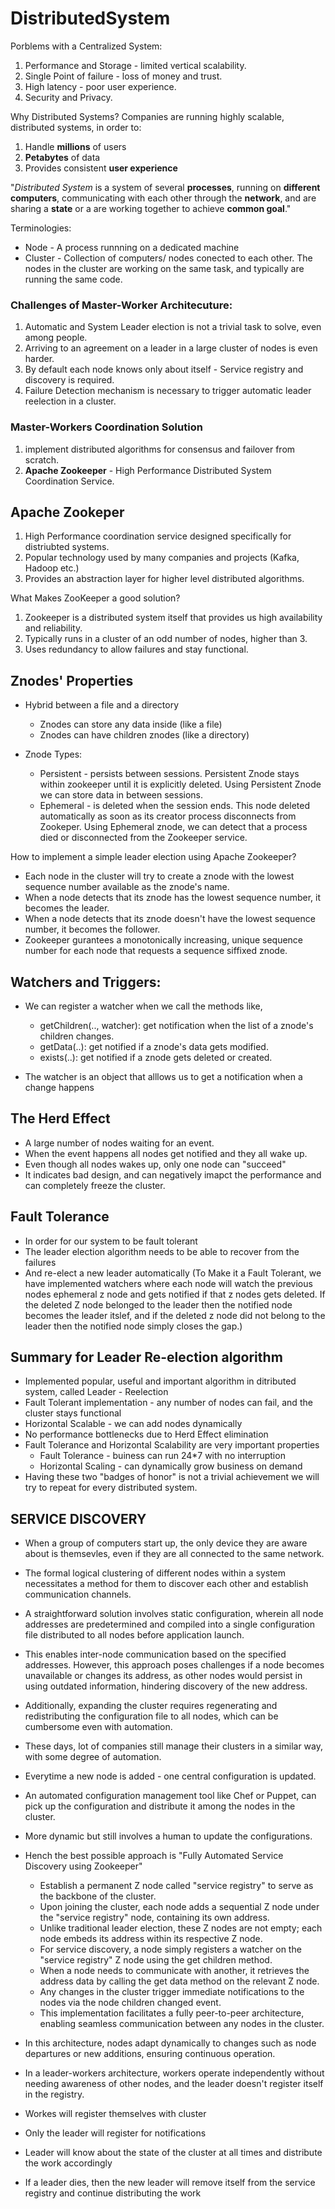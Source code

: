 # DistributedSystem

Porblems with a Centralized System:
1. Performance and Storage - limited vertical scalability.
2. Single Point of failure - loss of money and trust.
3. High latency - poor user experience.
4. Security and Privacy. 

Why Distributed Systems?
Companies are running highly scalable, distributed systems, in order to:
1. Handle **millions** of users
2. **Petabytes** of data
3. Provides consistent **user experience**

"*Distributed System* is a system of several __processes__, running on __different computers__, communicating with each other through the __network__, and are sharing a __state__ or a are working together to achieve __common goal__."

Terminologies:
- Node - A process runnning on a dedicated machine
- Cluster - Collection of computers/ nodes conected to each other. The nodes in the cluster are working on the same task, and typically are running the same code.

### Challenges of Master-Worker Architecuture:
1. Automatic and System Leader election is not a trivial task to solve, even among people.
2. Arriving to an agreement on a leader in a large cluster of nodes is even harder.
3. By default each node knows only about itself - Service registry and discovery is required.
4. Failure Detection mechanism is necessary to trigger automatic leader reelection in a cluster.

### Master-Workers Coordination Solution
1. implement distributed algorithms for consensus and failover from scratch.
2. __Apache Zookeeper__ - High Performance Distributed System Coordination Service.

## Apache Zookeper
1. High Performance coordination service designed specifically for distriubted systems.
2. Popular technology used by many companies and projects (Kafka, Hadoop etc.)
3. Provides an abstraction layer for higher level distributed algorithms.

What Makes ZooKeeper a good solution?
1. Zookeeper is a distributed system itself that provides us high availability and reliability.
2. Typically runs in a cluster of an odd number of nodes, higher than 3.
3. Uses redundancy to allow failures and stay functional.

## Znodes' Properties
- Hybrid between a file and a directory
  - Znodes can store any data inside (like a file)
  - Znodes can have children znodes (like a directory)
 
- Znode Types:
  - Persistent - persists between sessions. Persistent Znode stays within zookeeper until it is explicitly deleted. Using Persistent Znode       we can store data in between sessions.
  - Ephemeral - is deleted when the session ends. This node deleted automatically as soon as its creator process disconnects from Zookeper.
    Using Ephemeral znode, we can detect that a process died or disconnected from the Zookeeper service.

How to implement a simple leader election using Apache Zookeeper?
- Each node in the cluster will try to create a znode with the lowest sequence number available as the znode's name.
- When a node detects that its znode has the lowest sequence number, it becomes the leader.
- When a node detects that its znode doesn't have the lowest sequence number, it becomes the follower.
- Zookeeper gurantees a monotonically increasing, unique sequence number for each node that requests a sequence siffixed znode.

## Watchers and Triggers:
-  We can register a watcher when we call the methods like,
    -  getChildren(.., watcher): get notification when the list of a znode's children changes.
    -  getData(..): get notified if a znode's data gets modified.
    -  exists(..): get notified if a znode gets deleted or created.
 
-  The watcher is an object that alllows us to get a notification when a change happens

## The Herd Effect

  - A large number of nodes waiting for an event.
  - When the event happens all nodes get notified and they all wake up.
  - Even though all nodes wakes up, only one node can "succeed"
  - It indicates bad design, and can negatively imapct the performance and can completely freeze the cluster.

## Fault Tolerance

  - In order for our system to be fault tolerant
  - The leader election algorithm needs to be able to recover from the failures
  - And re-elect a new leader automatically
(To Make it a Fault Tolerant, we have implemented watchers where each node will watch the previous nodes ephemeral z node and gets notified if that z nodes gets deleted. If the deleted Z node belonged to the leader then the notified node becomes the leader itslef, and if the deleted z node did not belong to the leader then the notified node simply closes the gap.)

## Summary for Leader Re-election algorithm
- Implemented popular, useful and important algorithm in ditributed system, called Leader - Reelection
- Fault Tolerant implementation - any number of nodes can fail, and the cluster stays functional
- Horizontal Scalable - we can add nodes dynamically
- No performance bottlenecks due to Herd Effect elimination
- Fault Tolerance and Horizontal Scalability are very important properties
  - Fault Tolerance - buiness can run 24*7 with no interruption
  - Horizontal Scaling - can dynamically grow business on demand
- Having these two "badges of honor" is not a trivial achievement we will try to repeat for every distributed system. 

## SERVICE DISCOVERY
- When a group of computers start up, the only device they are aware about is themsevles, even if they are all connected to the same network.
- The formal logical clustering of different nodes within a system necessitates a method for them to discover each other and establish communication channels.
- A straightforward solution involves static configuration, wherein all node addresses are predetermined and compiled into a single configuration file distributed to all nodes before application launch.
- This enables inter-node communication based on the specified addresses. However, this approach poses challenges if a node becomes unavailable or changes its address, as other nodes would persist in using outdated information, hindering discovery of the new address.
- Additionally, expanding the cluster requires regenerating and redistributing the configuration file to all nodes, which can be cumbersome even with automation.
- These days, lot of companies still manage their clusters in a similar way, with some degree of automation.
- Everytime a new node is added - one central configuration is updated.
- An automated configuration management tool like Chef or Puppet, can pick up the configuration and distribute it among the nodes in the cluster.
- More dynamic but still involves a human to update the configurations.

- Hench the best possible approach is "Fully Automated Service Discovery using Zookeeper"
  - Establish a permanent Z node called "service registry" to serve as the backbone of the cluster.
  - Upon joining the cluster, each node adds a sequential Z node under the "service registry" node, containing its own address.
  - Unlike traditional leader election, these Z nodes are not empty; each node embeds its address within its respective Z node.
  - For service discovery, a node simply registers a watcher on the "service registry" Z node using the get children method.
  - When a node needs to communicate with another, it retrieves the address data by calling the get data method on the relevant Z node.
  - Any changes in the cluster trigger immediate notifications to the nodes via the node children changed event.
  - This implementation facilitates a fully peer-to-peer architecture, enabling seamless communication between any nodes in the cluster.
- In this architecture, nodes adapt dynamically to changes such as node departures or new additions, ensuring continuous operation.
- In a leader-workers architecture, workers operate independently without needing awareness of other nodes, and the leader doesn't register itself in the registry.
- Workes will register themselves with cluster
- Only the leader will register for notifications
- Leader will know about the state of the cluster at all times and distribute the work accordingly
- If a leader dies, then the new leader will remove itself from the service registry and continue distributing the work



